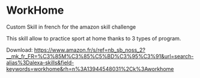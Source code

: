 # WorkHome

Custom Skill in french for the amazon skill challenge

This skill allow to practice sport at home thanks to 3 types of program.

Download:
https://www.amazon.fr/s/ref=nb_sb_noss_2?__mk_fr_FR=%C3%85M%C3%85%C5%BD%C3%95%C3%91&url=search-alias%3Dalexa-skills&field-keywords=workhome&rh=n%3A13944548031%2Ck%3Aworkhome
